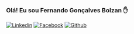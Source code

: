 ### Olá! Eu sou Fernando Gonçalves Bolzan ✋
[![Linkedin](https://img.shields.io/badge/LinkedIn-0077B5?style=for-the-badge&logo=linkedin&logoColor=white)](www.linkedin.com/in/FEFARMA)
[![Facebook](	https://img.shields.io/badge/Facebook-1877F2?style=for-the-badge&logo=facebook&logoColor=white)](https://www.facebook.com/FEFARMA.BOLZAN)
[![Github](	https://img.shields.io/badge/GitHub-100000?style=for-the-badge&logo=github&logoColor=white)](https://github.com/FEFARMA/FEFARMA/edit/main/README.md)


